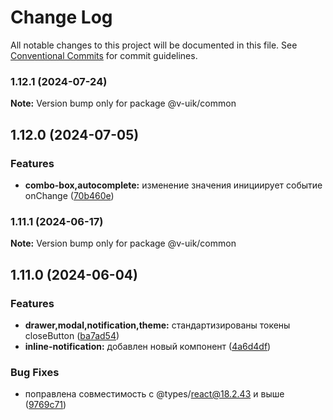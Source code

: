 # Change Log

All notable changes to this project will be documented in this file.
See [Conventional Commits](https://conventionalcommits.org) for commit guidelines.

### 1.12.1 (2024-07-24)

**Note:** Version bump only for package @v-uik/common





## 1.12.0 (2024-07-05)


### Features

* **combo-box,autocomplete:** изменение значения инициирует событие onChange ([70b460e](#))



### 1.11.1 (2024-06-17)

**Note:** Version bump only for package @v-uik/common





## 1.11.0 (2024-06-04)


### Features

* **drawer,modal,notification,theme:** стандартизированы токены closeButton ([ba7ad54](#))
* **inline-notification:** добавлен новый компонент ([4a6d4df](#))


### Bug Fixes

* поправлена совместимость с @types/react@18.2.43 и выше ([9769c71](#))
